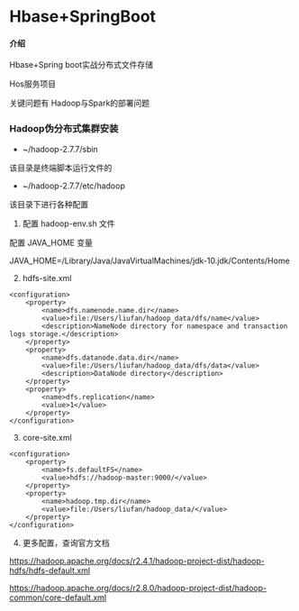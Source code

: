 # Hbase+SpringBoot

#### 介绍
Hbase+Spring boot实战分布式文件存储

Hos服务项目

关键问题有 Hadoop与Spark的部署问题

### Hadoop伪分布式集群安装

- ~/hadoop-2.7.7/sbin

该目录是终端脚本运行文件的

- ~/hadoop-2.7.7/etc/hadoop

该目录下进行各种配置

1. 配置 hadoop-env.sh 文件

配置 JAVA_HOME 变量

JAVA_HOME=/Library/Java/JavaVirtualMachines/jdk-10.jdk/Contents/Home

2. hdfs-site.xml



```
<configuration>
    <property>
        <name>dfs.namenode.name.dir</name>
        <value>file:/Users/liufan/hadoop_data/dfs/name</value>
        <description>NameNode directory for namespace and transaction logs storage.</description>
    </property>
    <property>
        <name>dfs.datanode.data.dir</name>
        <value>file:/Users/liufan/hadoop_data/dfs/data</value>
        <description>DataNode directory</description>
    </property>
    <property>
        <name>dfs.replication</name>
        <value>1</value>
    </property>
</configuration>

```

3. core-site.xml

```
<configuration>
    <property>
        <name>fs.defaultFS</name>
        <value>hdfs://hadoop-master:9000/</value>
    </property>
    <property>
        <name>hadoop.tmp.dir</name>
        <value>file:/Users/liufan/hadoop_data/</value>
    </property>
</configuration>
```

4. 更多配置，查询官方文档

https://hadoop.apache.org/docs/r2.4.1/hadoop-project-dist/hadoop-hdfs/hdfs-default.xml

https://hadoop.apache.org/docs/r2.8.0/hadoop-project-dist/hadoop-common/core-default.xml

